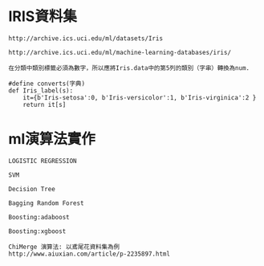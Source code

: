 # IRIS資料集
```
http://archive.ics.uci.edu/ml/datasets/Iris

http://archive.ics.uci.edu/ml/machine-learning-databases/iris/
```
```
在分類中類別標籤必須為數字，所以應將Iris.data中的第5列的類別（字串）轉換為num.

#define converts(字典)  
def Iris_label(s):  
    it={b'Iris-setosa':0, b'Iris-versicolor':1, b'Iris-virginica':2 }  
    return it[s]  

```
# ml演算法實作
```
LOGISTIC REGRESSION

```

```
SVM
```

```
Decision Tree

```

```
Bagging Random Forest

```

```
Boosting:adaboost

```

```
Boosting:xgboost

```

```
ChiMerge 演算法: 以鳶尾花資料集為例
http://www.aiuxian.com/article/p-2235897.html

```

```


```
